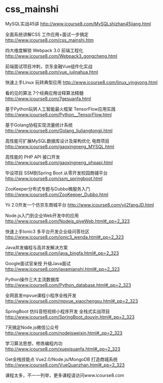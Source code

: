 # css_mainshi
MySQL实战45讲   http://www.icourse8.com/MySQLshizhan45jiang.html

全面系统讲解CSS 工作应用+面试一步搞定  http://www.icourse8.com/css_mainshi.htm

四大维度解锁 Webpack 3.0 前端工程化  http://www.icourse8.com/Webpack3_gongcheng.html

前端面试项目冲刺，京东金融Vue组件化实战  http://www.icourse8.com/vue_jujinahua.html

快速上手Linux 玩转典型应用 http://www.icourse8.com/linux_yingyong.html

看的见的算法 7个经典应用诠释算法精髓 http://www.icourse8.com/7gesuanfa.html

基于Python玩转人工智能最火框架 TensorFlow应用实践 http://www.icourse8.com/Python__TensorFlow.html

基于Golang协程实现流量统计系统 http://www.icourse8.com/Golang_liuliangtongji.html

高性能可扩展MySQL数据库设计及架构优化 电商项目 http://www.icourse8.com/gaoxingneng_MYSQL.html

高性能的 PHP API 接口开发 http://www.icourse8.com/gaoxingneng_phpapi.html

毕设项目 SSM到Spring Boot 从零开发校园商铺平台 http://www.icourse8.com/ssm_springboot.html

ZooKeeper分布式专题与Dubbo微服务入门 http://www.icourse8.com/ZooKeeper_Dubbo.html

Yii 2.0开发一个仿京东商城平台 http://www.icourse8.com/yii2fangJD.html

Node.js入门到企业Web开发中的应用  http://www.icourse8.com/Nodejs_qiyeWeb.html#_pp=2_323

快速上手Ionic3 多平台开发企业级问答社区 http://www.icourse8.com/ionic3_wenda.html#_pp=2_323

Java并发编程与高并发解决方案 http://www.icourse8.com/java_bingfa.html#_pp=2_323

Google面试官亲授 升级Java面试 http://www.icourse8.com/javamianshi.html#_pp=2_323

Python操作三大主流数据库 http://www.icourse8.com/Python_database.html#_pp=2_323

全网首发mpvue课程小程序全栈开发 http://www.icourse8.com/mpvue_xiaochengxu.html#_pp=2_323

SpringBoot 仿抖音短视频小程序开发 全栈式实战项目 http://www.icourse8.com/SpringBoot_douyin.html#_pp=2_323

7天搞定Node.js微信公众号 http://www.icourse8.com/nodejsweixin.html#_pp=2_323

学习算法思想，修炼编程内功 http://www.icourse8.com/xuexisuanfa.html#_pp=2_323

Get全栈技能点 Vue2.0/Node.js/MongoDB 打造商城系统  http://www.icourse8.com/VueQuanzhan.html#_pp=2_323

课程太多，不一一列举，更多课程请访问www.icourse8.com
